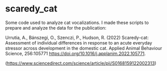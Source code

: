 # scaredy_cat

Some code used to analyze cat vocalizations. I made these scripts to prepare and analyze the data for the publication:

Urrutia, A., Bánszegi, O., Szenczi, P., Hudson, R. (2022)
Scaredy-cat: Assessment of individual differences in response to an acute everyday stressor across development in the domestic cat.
Applied Animal Behaviour Science, 256:105771
https://doi.org/10.1016/j.applanim.2022.105771.


(https://www.sciencedirect.com/science/article/pii/S0168159122002313)

